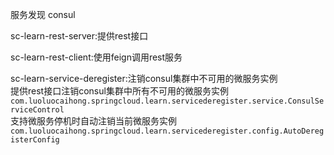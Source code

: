 服务发现 consul  

sc-learn-rest-server:提供rest接口  
  
sc-learn-rest-client:使用feign调用rest服务  
  
sc-learn-service-deregister:注销consul集群中不可用的微服务实例      
提供rest接口注销consul集群中所有不可用的微服务实例```com.luoluocaihong.springcloud.learn.servicederegister.service.ConsulServiceControl```  
支持微服务停机时自动注销当前微服务实例```com.luoluocaihong.springcloud.learn.servicederegister.config.AutoDeregisterConfig```  